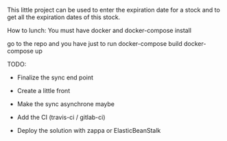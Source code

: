 This little project can be used to enter the expiration date for a stock and to get all the expiration dates of this stock.


How to lunch:
You must have docker and docker-compose install

go to the repo and you have just to run
docker-compose build
docker-compose up


TODO:
   * Finalize the sync end point
   * Create a little front
   
   * Make the sync asynchrone maybe
   * Add the CI (travis-ci / gitlab-ci)
   * Deploy the solution with zappa or ElasticBeanStalk
